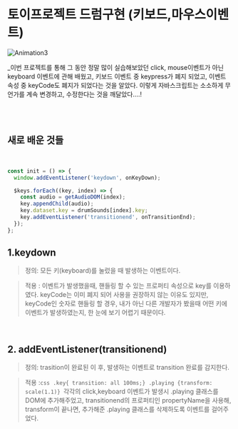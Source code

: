 # 토이프로젝트 드럼구현 (키보드,마우스이벤트)

![Animation3](https://user-images.githubusercontent.com/127499117/235364132-5a3fce83-5a7d-4f1b-b747-3735c1c9a574.gif)


_이번 프로젝트를 통해 그 동안 정말 많이 실습해보았던 click, mouse이벤트가 아닌 keyboard 이벤트에 관해 배웠고, 키보드 이벤트 중 keypress가 폐지 되었고, 이벤트 속성 중 keyCode도 폐지가 되었다는 것을 알았다. 이렇게 자바스크립트는 소소하게 무언가를 계속 변경하고, 수정한다는 것을 깨달았다....! 

<br/>
<br/>

## 새로 배운 것들

 <br/>

```js
const init = () => {
  window.addEventListener('keydown', onKeyDown);

  $keys.forEach((key, index) => {
    const audio = getAudioDOM(index);
    key.appendChild(audio);
    key.dataset.key = drumSounds[index].key;
    key.addEventListener('transitionend', onTransitionEnd);
  });
};
```

## 1.keydown

> 정의: 모든 키(keyboard)를 눌렀을 때 발생하는 이벤트이다.

> 적용 : 이벤트가 발생했을때, 핸들링 할 수 있는 프로퍼티 속성으로 key를 이용하였다. keyCode는 이미 폐지 되어 사용을 권장하지 않는 이유도 있지만, keyCode인 숫자로 핸들링 할 경우, 내가 아닌 다른 개발자가 봤을때 어떤 키에 이벤트가 발생하였는지, 한 눈에 보기 어렵기 때문이다.

 <br/>
 
## 2. addEventListener(transitionend)
> 정의: trasition이 완료된 이 후, 발생하는 이벤트로 transition 완료를 감지한다.

> 적용 :`css
 .key{ transition: all 100ms;} .playing {transform: scale(1.1)} `각각의 click,keyboard 이벤트가 발생시 .playing 클래스를 DOM에 추가해주었고, transitionend의 프로퍼티인 propertyName을 사용해, transform이 끝나면, 추가해준 .playing 클래스를 삭제하도록 이벤트를 걸어주었다.
